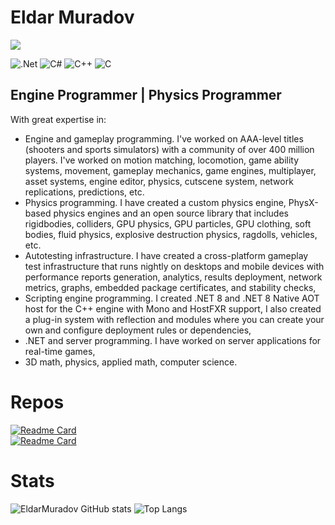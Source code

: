 # Eldar Muradov

![](https://komarev.com/ghpvc/?username=EldarMuradov)

![.Net](https://img.shields.io/badge/.NET-5C2D91?style=for-the-badge&logo=.net&logoColor=white) ![C#](https://img.shields.io/badge/c%23-%23239120.svg?style=for-the-badge&logo=c-sharp&logoColor=white) ![C++](https://img.shields.io/badge/c++-%2300599C.svg?style=for-the-badge&logo=c%2B%2B&logoColor=white)
![C](https://img.shields.io/badge/c-%2300599C.svg?style=for-the-badge&logo=c&logoColor=white)

## Engine Programmer | Physics Programmer 

With great expertise in:
- Engine and gameplay programming. I've worked on AAA-level titles (shooters and sports simulators) with a community of over 400 million players. I've worked on motion matching, locomotion, game ability systems, movement, gameplay mechanics, game engines, multiplayer, asset systems, engine editor, physics, cutscene system, network replications, predictions, etc.
- Physics programming. I have created a custom physics engine, PhysX-based physics engines and an open source library that includes rigidbodies, colliders, GPU physics, GPU particles, GPU clothing, soft bodies, fluid physics, explosive destruction physics, ragdolls, vehicles, etc.
- Autotesting infrastructure. I have created a cross-platform gameplay test infrastructure that runs nightly on desktops and mobile devices with performance reports generation, analytics, results deployment, network metrics, graphs, embedded package certificates, and stability checks, 
- Scripting engine programming. I created .NET 8 and .NET 8 Native AOT host for the C++ engine with Mono and HostFXR support, I also created a plug-in system with reflection and modules where you can create your own and configure deployment rules or dependencies,
- .NET and server programming. I have worked on server applications for real-time games,
- 3D math, physics, applied math, computer science.

# Repos
[![Readme Card](https://github-readme-stats.vercel.app/api/pin/?username=EldarMuradov&repo=EraEngine)](https://github.com/EldarMuradov/EraEngine)
<br>
[![Readme Card](https://github-readme-stats.vercel.app/api/pin/?username=EldarMuradov&repo=OpenPS)](https://github.com/EldarMuradov/OpenPS)

# Stats

![EldarMuradov GitHub stats](https://github-readme-stats.vercel.app/api/?username=EldarMuradov&show_icons=true&title_color=fff&icon_color=79ff97&text_color=9f9f9f&bg_color=151515)
![Top Langs](https://github-readme-stats.vercel.app/api/top-langs/?username=EldarMuradov&show_icons=true&title_color=fff&icon_color=79ff97&text_color=9f9f9f&bg_color=151515)
